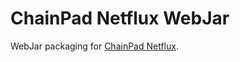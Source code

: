 # ChainPad Netflux WebJar

WebJar packaging for [ChainPad Netflux](https://github.com/cryptpad/chainpad-netflux).
